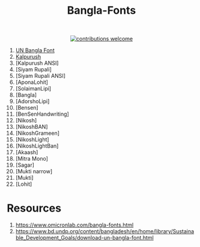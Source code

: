 <h1 align="center">Bangla-Fonts</h1></br>

<p align="center">
<a href="https://github.com/lifeparticle/Bangla-Fonts/issues"><img alt="contributions welcome" src="https://img.shields.io/badge/contributions-welcome-brightgreen.svg?style=flat"/></a>
</p>

1. [UN Bangla Font](https://www.bd.undp.org/content/dam/bangladesh/img/News/news2018/UN%20bangla.ttf)
2. [Kalpurush](https://www.omicronlab.com/download/fonts/kalpurush.ttf)
3. [Kalpurush ANSI]
4. [Siyam Rupali]
5. [Siyam Rupali ANSI]
6. [AponaLohit]
7. [SolaimanLipi]
8. [Bangla]
9. [AdorshoLipi]
10. [Bensen]
11. [BenSenHandwriting]
12. [Nikosh]
13. [NikoshBAN]
14. [NikoshGrameen]
15. [NikoshLight]
16. [NikoshLightBan]
17. [Akaash]
18. [Mitra Mono]
19. [Sagar]
20. [Mukti narrow]
21. [Mukti]
22. [Lohit]

Resources
============
1. https://www.omicronlab.com/bangla-fonts.html
2. https://www.bd.undp.org/content/bangladesh/en/home/library/Sustainable_Development_Goals/download-un-bangla-font.html
